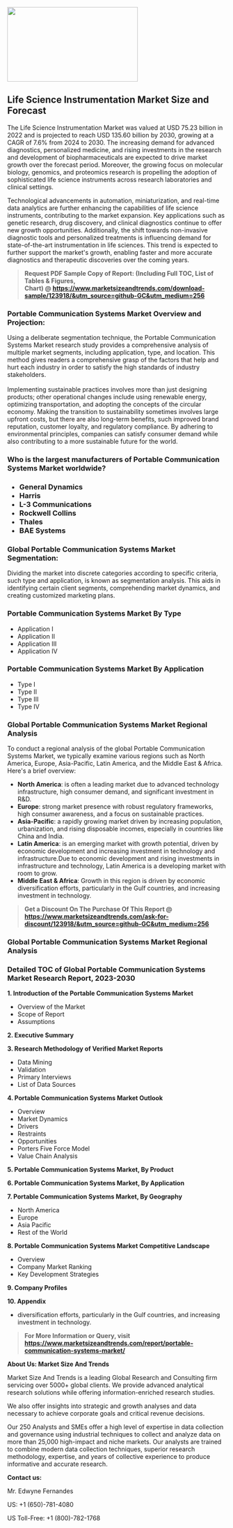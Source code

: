 <p><img class="alignnone size-medium wp-image-20088" src="https://ffe5etoiles.com/wp-content/uploads/2024/12/MST1-300x171.png" alt="" width="300" height="171" /></p><h2>Life Science Instrumentation Market Size and Forecast</h2><p>The Life Science Instrumentation Market was valued at USD 75.23 billion in 2022 and is projected to reach USD 135.60 billion by 2030, growing at a CAGR of 7.6% from 2024 to 2030. The increasing demand for advanced diagnostics, personalized medicine, and rising investments in the research and development of biopharmaceuticals are expected to drive market growth over the forecast period. Moreover, the growing focus on molecular biology, genomics, and proteomics research is propelling the adoption of sophisticated life science instruments across research laboratories and clinical settings.</p><p>Technological advancements in automation, miniaturization, and real-time data analytics are further enhancing the capabilities of life science instruments, contributing to the market expansion. Key applications such as genetic research, drug discovery, and clinical diagnostics continue to offer new growth opportunities. Additionally, the shift towards non-invasive diagnostic tools and personalized treatments is influencing demand for state-of-the-art instrumentation in life sciences. This trend is expected to further support the market's growth, enabling faster and more accurate diagnostics and therapeutic discoveries over the coming years.</p></p><blockquote id="" class=""><strong>Request PDF Sample Copy of Report: (Including Full TOC, List of Tables &amp; Figures, Chart)&nbsp;@&nbsp;<strong><a href="https://www.marketsizeandtrends.com/download-sample/123918/&utm_source=github-GC&utm_medium=256" target="_blank">https://www.marketsizeandtrends.com/download-sample/123918/&utm_source=github-GC&utm_medium=256</a></strong></strong></blockquote><h3 id="" class="">Portable Communication Systems Market&nbsp;Overview and Projection:</h3><p id="" class="">Using a deliberate segmentation technique, the Portable Communication Systems Market research study provides a comprehensive analysis of multiple market segments, including application, type, and location. This method gives readers a comprehensive grasp of the factors that help and hurt each industry in order to satisfy the high standards of industry stakeholders. <br /> <br />Implementing sustainable practices involves more than just designing products; other operational changes include using renewable energy, optimizing transportation, and adopting the concepts of the circular economy. Making the transition to sustainability sometimes involves large upfront costs, but there are also long-term benefits, such improved brand reputation, customer loyalty, and regulatory compliance. By adhering to environmental principles, companies can satisfy consumer demand while also contributing to a more sustainable future for the world.</p><h3 id="" class="">Who is the largest manufacturers of&nbsp;Portable Communication Systems Market worldwide?</h3><h3 class=""><p><ul><li>General Dynamics </li><li> Harris </li><li> L-3 Communications </li><li> Rockwell Collins </li><li> Thales </li><li> BAE Systems</li></ul></p></h3><h3 id="" class="">Global&nbsp;Portable Communication Systems Market Segmentation:</h3><p id="" class="">Dividing the market into discrete categories according to specific criteria, such type and application, is known as segmentation analysis. This aids in identifying certain client segments, comprehending market dynamics, and creating customized marketing plans.</p><h3 id="" class="">Portable Communication Systems Market&nbsp;By Type</h3><p><p><ul><li>Application I </li><li> Application II </li><li> Application III </li><li> Application IV</p></li></ul></p></p><h3 id="" class="">Portable Communication Systems Market&nbsp;By Application</h3><p class=""><p><ul><li>Type I </li><li> Type II </li><li> Type III </li><li> Type IV</li></ul></p></p><h3 id="" class="">Global Portable Communication Systems Market Regional Analysis</h3><p id="" class="">To conduct a regional analysis of the global Portable Communication Systems Market, we typically examine various regions such as North America, Europe, Asia-Pacific, Latin America, and the Middle East &amp; Africa. Here's a brief overview:</p><ul><li><strong>North America</strong>: is often a leading market due to advanced technology infrastructure, high consumer demand, and significant investment in R&amp;D.</li><li><strong>Europe</strong>: strong market presence with robust regulatory frameworks, high consumer awareness, and a focus on sustainable practices.</li><li><strong>Asia-Pacific</strong>: a rapidly growing market driven by increasing population, urbanization, and rising disposable incomes, especially in countries like China and India.</li><li><strong>Latin America</strong>: is an emerging market with growth potential, driven by economic development and increasing investment in technology and infrastructure.Due to economic development and rising investments in infrastructure and technology, Latin America is a developing market with room to grow.</li><li><strong>Middle East &amp; Africa</strong>: Growth in this region is driven by economic diversification efforts, particularly in the Gulf countries, and increasing investment in technology.</li></ul><blockquote id="" class=""><strong>Get a Discount On The Purchase Of This Report @ <strong><a href="https://www.marketsizeandtrends.com/ask-for-discount/123918/&utm_source=github-GC&utm_medium=256" target="_blank">https://www.marketsizeandtrends.com/ask-for-discount/123918/&utm_source=github-GC&utm_medium=256</a></strong></strong></blockquote><h3 id="" class="">Global Portable Communication Systems Market Regional Analysis</h3><h3 id="" class="">Detailed TOC of Global Portable Communication Systems Market Research Report, 2023-2030</h3><p id="" class=""><strong>1. Introduction of the Portable Communication Systems Market</strong></p><ul><li>Overview of the Market</li><li>Scope of Report</li><li>Assumptions</li></ul><p id="" class=""><strong>2. Executive Summary</strong></p><p id="" class=""><strong>3. Research Methodology of Verified Market Reports</strong></p><ul><li>Data Mining</li><li>Validation</li><li>Primary Interviews</li><li>List of Data Sources</li></ul><p id="" class=""><strong>4. Portable Communication Systems Market Outlook</strong></p><ul><li>Overview</li><li>Market Dynamics</li><li>Drivers</li><li>Restraints</li><li>Opportunities</li><li>Porters Five Force Model</li><li>Value Chain Analysis</li></ul><p id="" class=""><strong>5. Portable Communication Systems Market, By Product</strong></p><p id="" class=""><strong>6. Portable Communication Systems Market, By Application</strong></p><p id="" class=""><strong>7. Portable Communication Systems Market, By Geography</strong></p><ul><li>North America</li><li>Europe</li><li>Asia Pacific</li><li>Rest of the World</li></ul><p id="" class=""><strong>8. Portable Communication Systems Market Competitive Landscape</strong></p><ul><li>Overview</li><li>Company Market Ranking</li><li>Key Development Strategies</li></ul><p id="" class=""><strong>9. Company Profiles</strong></p><p id="" class=""><strong>10. Appendix</strong></p><ul><li>diversification efforts, particularly in the Gulf countries, and increasing investment in technology.</li></ul><blockquote id="" class=""><strong>For More Information or Query, visit <strong><strong><a href="https://www.marketsizeandtrends.com/report/portable-communication-systems-market/" target="_blank">https://www.marketsizeandtrends.com/report/portable-communication-systems-market/</a></strong></strong></strong></blockquote><p id="" class=""><strong>About Us: Market Size And Trends</strong></p><p id="" class="">Market Size And Trends is a leading Global Research and Consulting firm servicing over 5000+ global clients. We provide advanced analytical research solutions while offering information-enriched research studies.</p><p id="" class="">We also offer insights into strategic and growth analyses and data necessary to achieve corporate goals and critical revenue decisions.</p><p id="" class="">Our 250 Analysts and SMEs offer a high level of expertise in data collection and governance using industrial techniques to collect and analyze data on more than 25,000 high-impact and niche markets. Our analysts are trained to combine modern data collection techniques, superior research methodology, expertise, and years of collective experience to produce informative and accurate research.</p><p id="" class=""><strong>Contact us:</strong></p><p id="" class="">Mr. Edwyne Fernandes</p><p id="" class="">US: +1 (650)-781-4080</p><p id="" class="">US Toll-Free: +1 (800)-782-1768</p>
